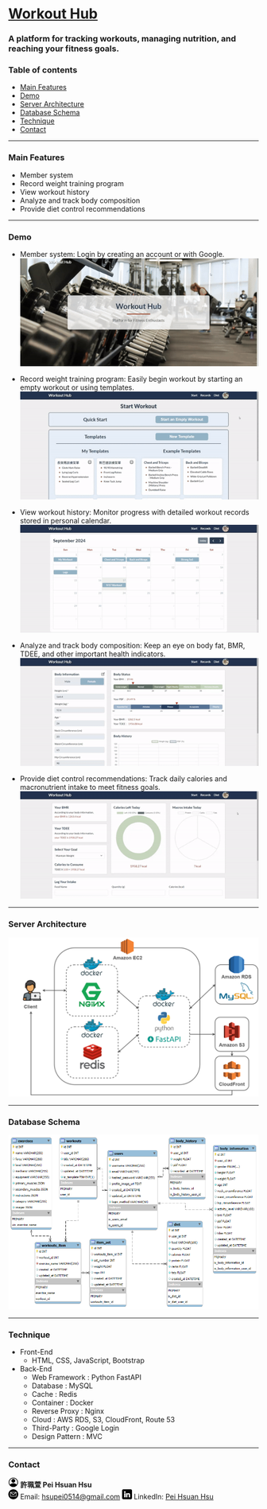 # [Workout Hub](https://workouthub.site/)

### A platform for tracking workouts, managing nutrition, and reaching your fitness goals.

### Table of contents

- [Main Features](#main-features)
- [Demo](#demo)
- [Server Architecture](#server-architecture)
- [Database Schema](#database-schema)
- [Technique](#technique)
- [Contact](#contact)

---

### Main Features

- Member system
- Record weight training program
- View workout history
- Analyze and track body composition
- Provide diet control recommendations

---

### Demo

- Member system: Login by creating an account or with Google.
![Login Demo](./static/gif/login.gif)

- Record weight training program: Easily begin workout by starting an empty workout or using templates.
![Start Demo](./static/gif/start.gif)

- View workout history: Monitor progress with detailed workout records stored in personal calendar.
![Records Demo](./static/gif/records.gif)

- Analyze and track body composition: Keep an eye on body fat, BMR, TDEE, and other important health indicators.
![Bodyinfo Demo](./static/gif/bodyinfo.gif)

- Provide diet control recommendations: Track daily calories and macronutrient intake to meet fitness goals.
![Diet Demo](./static/gif/diet.gif)

---

### Server Architecture
![architecture](./static/images/architecture.png)

---

### Database Schema
![database](./static/images/database-ERD.png)

---

### Technique

- Front-End
    - HTML, CSS, JavaScript, Bootstrap
- Back-End
    - Web Framework : Python FastAPI
    - Database : MySQL
    - Cache : Redis
    - Container : Docker
    - Reverse Proxy : Nginx
    - Cloud : AWS RDS, S3, CloudFront, Route 53
    - Third-Party : Google Login
    - Design Pattern : MVC

---

### Contact
<img src="/static/images/account.png" width="20"/> **許珮萱 Pei Hsuan Hsu**  
<img src="/static/images/email.png" width="20"/> Email: [hsupei0514@gmail.com](mailto:hsupei0514@gmail.com)
<img src="/static/images/linkedin.png" width="20"/> LinkedIn: [Pei Hsuan Hsu](https://www.linkedin.com/in/pei-hsuan-hsu-0841a52bb/)